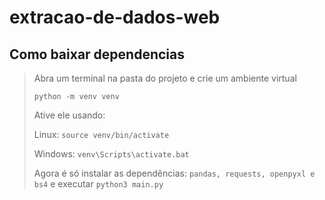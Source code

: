 # extracao-de-dados-web

## Como baixar dependencias
> Abra um terminal na pasta do projeto e crie um ambiente virtual
>
> ```python -m venv venv```
>
> Ative ele usando:
>
> Linux: ```source venv/bin/activate```
>
> Windows: ```venv\Scripts\activate.bat```
>
> Agora é só instalar as dependências: ```pandas, requests, openpyxl e bs4``` e executar ```python3 main.py```
